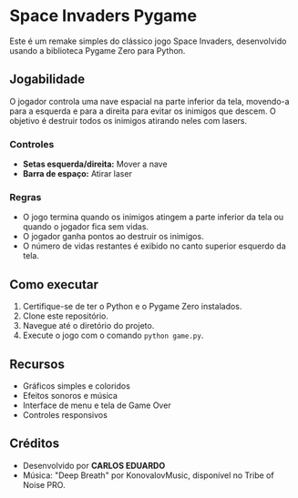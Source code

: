 # Space Invaders Pygame

Este é um remake simples do clássico jogo Space Invaders, desenvolvido usando a biblioteca Pygame Zero para Python.

## Jogabilidade

O jogador controla uma nave espacial na parte inferior da tela, movendo-a para a esquerda e para a direita para evitar os inimigos que descem. O objetivo é destruir todos os inimigos atirando neles com lasers.

### Controles

* **Setas esquerda/direita:** Mover a nave
* **Barra de espaço:** Atirar laser

### Regras

* O jogo termina quando os inimigos atingem a parte inferior da tela ou quando o jogador fica sem vidas.
* O jogador ganha pontos ao destruir os inimigos.
* O número de vidas restantes é exibido no canto superior esquerdo da tela.

## Como executar

1.  Certifique-se de ter o Python e o Pygame Zero instalados.
2.  Clone este repositório.
3.  Navegue até o diretório do projeto.
4.  Execute o jogo com o comando `python game.py`.

## Recursos

* Gráficos simples e coloridos
* Efeitos sonoros e música
* Interface de menu e tela de Game Over
* Controles responsivos

## Créditos

* Desenvolvido por **CARLOS EDUARDO**
*  Música: "Deep Breath" por KonovalovMusic, disponível no Tribe of Noise PRO.
